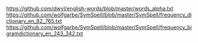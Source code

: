 https://github.com/dwyl/english-words/blob/master/words_alpha.txt
https://github.com/wolfgarbe/SymSpell/blob/master/SymSpell/frequency_dictionary_en_82_765.txt
https://github.com/wolfgarbe/SymSpell/blob/master/SymSpell/frequency_bigramdictionary_en_243_342.txt